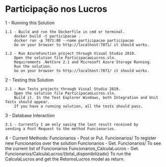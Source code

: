 # Participação nos Lucros

1 - Running this Solution

    1.1 - Build and run the Dockerfile in cmd or terminal.
        docker build -t participacao .
        docker run -p 7071:80 --name participacao participacao 
        Go on your browser to http://localhost:7071/ it should works.

    1.2 - Run AzureFunction project through Visual Studio 2019.
        Open the solution file ParticipacaoLucros.sln.
        Requirements .NetCore 2.1 and Microsoft Azure Storage Running.
        Run the solution.
        Go on your browser to http://localhost:7071/ it should works.

2 - Testing this Solution

    2.1 - Run Tests projects through Visual Studio 2019.
        Open the solution file ParticipacaoLucros.sln.
        Build it. In the Test Explorer Windows, both Integration and Unit Tests should appear.
        If you have a running solution, all the tests should pass.

3 - Database Interaction

    3.1 - Currently I am only saving the last result received by 
    sending a Post Request to the method Funcionarios. 

4 - Current Methods:
    Funcionarios - Post or Put. Funcionarios/ To register new Funcionarios over the solution
    Funcionarios - Get. Funcionarios/ To see the current list of Funcionarios
    Funcionarios_CalculaLucros - Get. Funcionarios/CalculaLucros/{total_disponibilizado} To run the
    CalculaLucros and get the RetornoLucros model as return.
